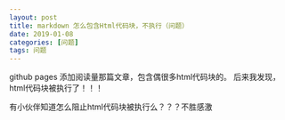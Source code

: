 ```yaml
---
layout: post
title: markdown 怎么包含Html代码块，不执行（问题）
date: 2019-01-08
categories: [问题]
tags: 问题
---
```

<!--more-->

github pages 添加阅读量那篇文章，包含偶很多html代码块的。
后来我发现，html代码块被执行了！！！

有小伙伴知道怎么阻止html代码块被执行么？？？不胜感激

